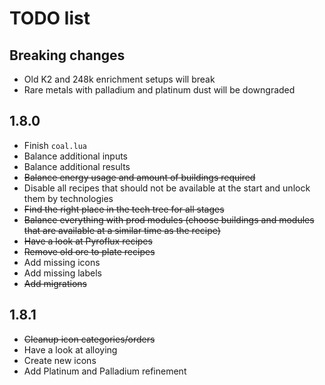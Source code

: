 # TODO list
## Breaking changes
- Old K2 and 248k enrichment setups will break
- Rare metals with palladium and platinum dust will be downgraded

## 1.8.0
- Finish `coal.lua`
- Balance additional inputs
- Balance additional results
- ~~Balance energy usage and amount of buildings required~~
- Disable all recipes that should not be available at the start and unlock them by technologies
- ~~Find the right place in the tech tree for all stages~~
- ~~Balance everything with prod modules (choose buildings and modules that are available at a similar time as the recipe)~~
- ~~Have a look at Pyroflux recipes~~
- ~~Remove old ore to plate recipes~~
- Add missing icons
- Add missing labels
- ~~Add migrations~~

## 1.8.1
- ~~Cleanup icon categories/orders~~
- Have a look at alloying
- Create new icons
- Add Platinum and Palladium refinement